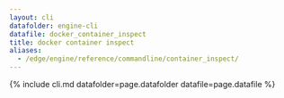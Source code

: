 ```yaml
---
layout: cli
datafolder: engine-cli
datafile: docker_container_inspect
title: docker container inspect
aliases:
  - /edge/engine/reference/commandline/container_inspect/
---
```

<!--
This page is automatically generated from Docker's source code. If you want to
suggest a change to the text that appears here, open a ticket or pull request
in the source repository on GitHub:

https://github.com/docker/cli
-->

{% include cli.md datafolder=page.datafolder datafile=page.datafile %}
